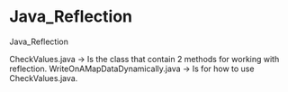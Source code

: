 # Java_Reflection
Java_Reflection

CheckValues.java -> Is the class that contain 2 methods for working with reflection.
WriteOnAMapDataDynamically.java -> Is for how to use CheckValues.java.
